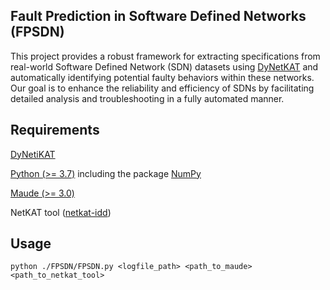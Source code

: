 
## Fault Prediction in Software Defined Networks (FPSDN)

This project provides a robust framework for extracting specifications from real-world Software Defined Network (SDN) datasets using [DyNetKAT](https://arxiv.org/abs/2102.10035) and 
automatically identifying potential faulty
behaviors within these networks. Our goal is to enhance the reliability and efficiency of SDNs by facilitating detailed analysis and troubleshooting in a fully automated manner.

## Requirements

[DyNetiKAT](https://github.com/hcantunc/DyNetiKAT/tree/master)

[Python (>= 3.7)](https://www.python.org/downloads/) including the package [NumPy](https://numpy.org/)

[Maude (>= 3.0)](http://maude.cs.illinois.edu/w/index.php/All_Maude_3_versions)

NetKAT tool ([netkat-idd](https://github.com/netkat-lang/netkat))

## Usage

    python ./FPSDN/FPSDN.py <logfile_path> <path_to_maude> <path_to_netkat_tool>
